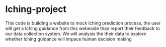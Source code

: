 # Iching-project
This code is building a website to mock Iching prediction process, the user will get a Iching guidance from this webeside than report their feedback to our data collection system. We will analysis the their data to explore whether Iching guidance will impace human decision making
